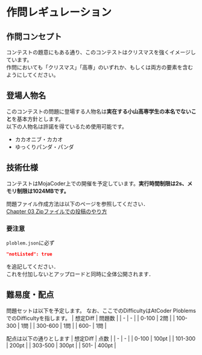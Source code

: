 # 作問レギュレーション
## 作問コンセプト
コンテストの題意にもある通り、このコンテストはクリスマスを強くイメージしています。  
作問においても「クリスマス」「高専」のいずれか、もしくは両方の要素を含むようにしてください。  
## 登場人物名
このコンテストの問題に登場する人物名は**実在する小山高専学生の本名でないこと**を基本方針とします。  
以下の人物名は許諾を得ているため使用可能です。
- カカオニブ・カカオ
- ゆっくりパンダ・パンダ
## 技術仕様
コンテストはMojaCoder上での開催を予定しています。**実行時間制限は2s、メモリ制限は1024MBです。**  

問題ファイル作成方法は以下のページを参照してください．  
[Chapter 03 Zipファイルでの投稿のやり方](https://zenn.dev/makutamoto/books/how-to-post-to-mojacoder/viewer/using-zip-upload)
### 要注意
```ploblem.json```に必ず
```json
"notListed": true
```
を追記してください．  
これを付加しないとアップロードと同時に全体公開されます．
## 難易度・配点
問題セットは以下を予定します。
なお、ここでのDifficultyはAtCoder PloblemsでのDifficultyを指します。
| 想定Diff | 問題数 |
| - | - |
| 0-100 | 2問 |
| 100-300 | 1問 |
| 300-600 | 1問 |
| 600- | 1問 |

配点は以下の通りとします
| 想定Diff | 点数 |
| - | - |
| 0-100 | 100pt |
| 101-300 | 200pt |
| 303-500 | 300pt |
| 501- | 400pt |
